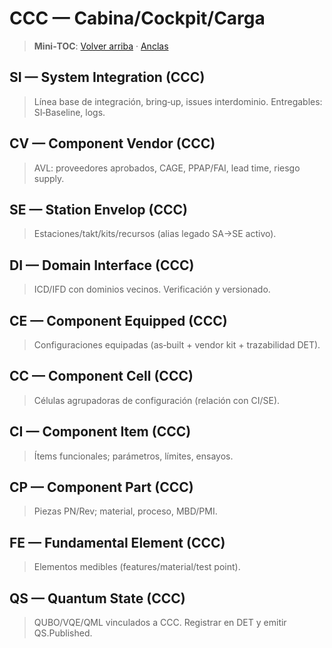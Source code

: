 # CCC — Cabina/Cockpit/Carga
<a id="si-ccc"></a> <a id="cv-ccc"></a> <a id="se-ccc"></a>
<a id="di-ccc"></a> <a id="ce-ccc"></a>
<a id="cc-ccc"></a> <a id="ci-ccc"></a> <a id="cp-ccc"></a> <a id="fe-ccc"></a>
<a id="qs-ccc"></a>

> **Mini‑TOC**: [Volver arriba](../index-table.md) · [Anclas](../anchors.html)

## SI — System Integration (CCC)
> Línea base de integración, bring‑up, issues interdominio. Entregables: SI‑Baseline, logs.

## CV — Component Vendor (CCC)
> AVL: proveedores aprobados, CAGE, PPAP/FAI, lead time, riesgo supply.

## SE — Station Envelop (CCC)
> Estaciones/takt/kits/recursos (alias legado SA→SE activo).

## DI — Domain Interface (CCC)
> ICD/IFD con dominios vecinos. Verificación y versionado.

## CE — Component Equipped (CCC)
> Configuraciones equipadas (as‑built + vendor kit + trazabilidad DET).

## CC — Component Cell (CCC)
> Células agrupadoras de configuración (relación con CI/SE).

## CI — Component Item (CCC)
> Ítems funcionales; parámetros, límites, ensayos.

## CP — Component Part (CCC)
> Piezas PN/Rev; material, proceso, MBD/PMI.

## FE — Fundamental Element (CCC)
> Elementos medibles (features/material/test point).

## QS — Quantum State (CCC)
> QUBO/VQE/QML vinculados a CCC. Registrar en DET y emitir QS.Published.
